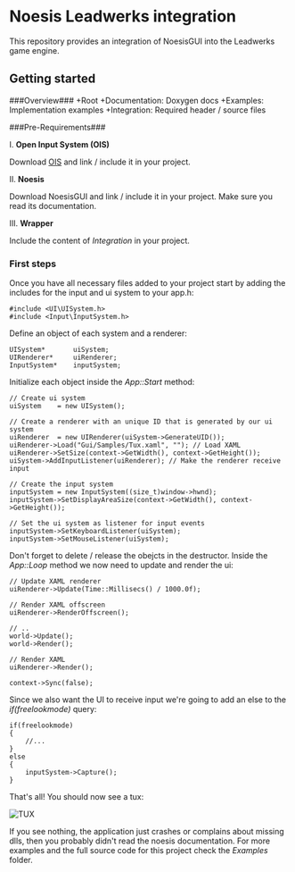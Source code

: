 # Noesis Leadwerks integration #

This repository provides an integration of NoesisGUI into the Leadwerks game engine.

## Getting started ##

###Overview###
    +Root
     +Documentation: Doxygen docs
	 +Examples: Implementation examples
     +Integration: Required header / source files


###Pre-Requirements###

I. **Open Input System (OIS)**

Download [OIS](https://github.com/wgois/Object-oriented-Input-System--OIS- "OIS") and link / include it in your project.

II. **Noesis**

Download NoesisGUI and link / include it in your project. Make sure you read its documentation.

III. **Wrapper**

Include the content of *Integration* in your project.

### First steps ###

Once you have all necessary files added to your project start by adding the includes for the input and ui system to your app.h:

    #include <UI\UISystem.h>
    #include <Input\InputSystem.h>
    
Define an object of each system and a renderer:

	UISystem*		uiSystem;
	UIRenderer*		uiRenderer;
	InputSystem*	inputSystem;

Initialize each object inside the *App::Start* method:

	// Create ui system
	uiSystem	= new UISystem();

	// Create a renderer with an unique ID that is generated by our ui system
	uiRenderer	= new UIRenderer(uiSystem->GenerateUID());
	uiRenderer->Load("Gui/Samples/Tux.xaml", ""); // Load XAML
	uiRenderer->SetSize(context->GetWidth(), context->GetHeight());
	uiSystem->AddInputListener(uiRenderer); // Make the renderer receive input

	// Create the input system
	inputSystem = new InputSystem((size_t)window->hwnd);
	inputSystem->SetDisplayAreaSize(context->GetWidth(), context->GetHeight());

	// Set the ui system as listener for input events
	inputSystem->SetKeyboardListener(uiSystem);
	inputSystem->SetMouseListener(uiSystem);

Don't forget to delete / release the obejcts in the destructor. Inside the *App::Loop* method we now need to update and render the ui:

	// Update XAML renderer
	uiRenderer->Update(Time::Millisecs() / 1000.0f);

	// Render XAML offscreen
	uiRenderer->RenderOffscreen();

	// ..
	world->Update();
	world->Render();

	// Render XAML
	uiRenderer->Render();

	context->Sync(false);

Since we also want the UI to receive input we're going to add an else to the *if(freelookmode)* query:

	if(freelookmode)
	{
		//...
 	}	
	else
	{
		inputSystem->Capture();
	}

That's all! You should now see a tux:

![TUX](http://i.imgur.com/rdF5RCz.jpg)

If you see nothing, the application just crashes or complains about missing dlls, then you probably didn't read the noesis documentation. For more examples and the full source code for this project check the *Examples* folder.
